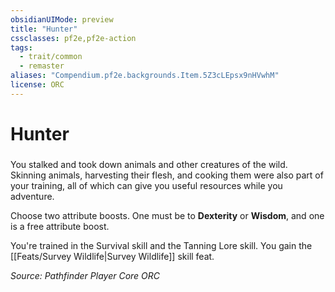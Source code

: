 ```yaml
---
obsidianUIMode: preview
title: "Hunter"
cssclasses: pf2e,pf2e-action
tags:
  - trait/common
  - remaster
aliases: "Compendium.pf2e.backgrounds.Item.5Z3cLEpsx9nHVwhM"
license: ORC
---
```

# Hunter

### 






You stalked and took down animals and other creatures of the wild. Skinning animals, harvesting their flesh, and cooking them were also part of your training, all of which can give you useful resources while you adventure.

Choose two attribute boosts. One must be to **Dexterity** or **Wisdom**, and one is a free attribute boost.

You're trained in the Survival skill and the Tanning Lore skill. You gain the [[Feats/Survey Wildlife|Survey Wildlife]] skill feat.

*Source: Pathfinder Player Core*
*ORC*